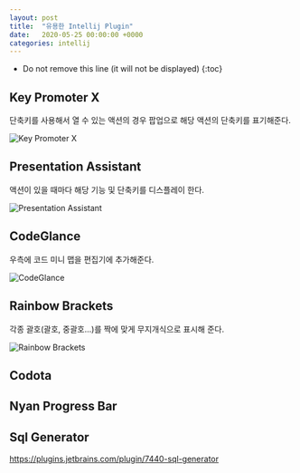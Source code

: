 ```yaml
---
layout: post
title:  "유용한 Intellij Plugin"
date:   2020-05-25 00:00:00 +0000
categories: intellij
---
```


* Do not remove this line (it will not be displayed) 
{:toc}

## Key Promoter X
단축키를 사용해서 열 수 있는 액션의 경우 팝업으로 해당 액션의 단축키를 표기해준다.

![Key Promoter X]({{site.baseurl}}/images/2020-05-25-intellij-plugin/2020-05-25-intellij-plugin-01.gif)

## Presentation Assistant
액션이 있을 때마다 해당 기능 및 단축키를 디스플레이 한다.

![Presentation Assistant]({{site.baseurl}}/images/2020-05-25-intellij-plugin/2020-05-25-intellij-plugin-02.png)

## CodeGlance
우측에 코드 미니 맵을 편집기에 추가해준다.

![CodeGlance]({{site.baseurl}}/images/2020-05-25-intellij-plugin/2020-05-25-intellij-plugin-03.png)

## Rainbow Brackets
각종 괄호(괄호, 중괄호...)를 짝에 맞게 무지개식으로 표시해 준다.

![Rainbow Brackets]({{site.baseurl}}/images/2020-05-25-intellij-plugin/2020-05-25-intellij-plugin-04.png)

## Codota

## Nyan Progress Bar

## Sql Generator
https://plugins.jetbrains.com/plugin/7440-sql-generator

[jekyll-docs]: http://jekyllrb.com/docs/home
[jekyll-gh]:   https://github.com/jekyll/jekyll
[jekyll-talk]: https://talk.jekyllrb.com/
